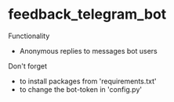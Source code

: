 # feedback_telegram_bot
 Functionality
 - Anonymous replies to messages bot users

Don't forget 
 - to install packages from 'requirements.txt'
 - to change the bot-token in 'config.py'  

